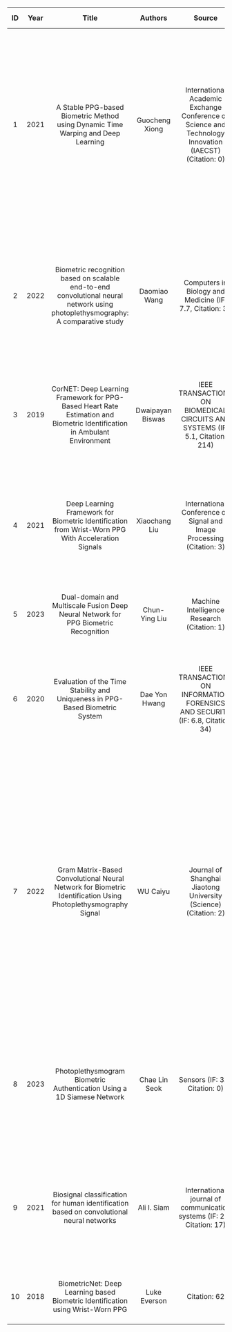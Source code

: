 | ID | Year |                                                              Title                                                              |      Authors     |                                                        Source                                                        |      Signals     |                       Tasks                       |                                                               Methods                                                               | Training Strategy |                                                                                                                                                                                   Results                                                                                                                                                                                   |                        Data                       |
|:--:|:----:|:-------------------------------------------------------------------------------------------------------------------------------:|:----------------:|:--------------------------------------------------------------------------------------------------------------------:|:----------------:|:-------------------------------------------------:|:-----------------------------------------------------------------------------------------------------------------------------------:|:-----------------:|:---------------------------------------------------------------------------------------------------------------------------------------------------------------------------------------------------------------------------------------------------------------------------------------------------------------------------------------------------------------------------:|:-------------------------------------------------:|
|  1 | 2021 |                         A Stable PPG-based Biometric Method using Dynamic Time Warping and Deep Learning                        |  Guocheng Xiong  |  International Academic Exchange Conference on Science and Technology Innovation (IAECST)              (Citation: 0) |        PPG       |              Biometric identification             |                             DTW + CRNN (CNN-LSTM)                 DWT for signal quality evaluation                                 |         SL        |                             DNN only: an average accuracy of 98.34% under clinical conditions, 97.68% under usual activity, 89.93% and 90.36% under physical exercise.                                                          DTW-based DNN: The performance on four groups of data is respectively improved by 2.54%, 4.18%, 0.97% and 0.99%                             | TROIKA, NISEPPG collected by themselves and BIDMC |
|  2 | 2022 | Biometric recognition based on scalable end-to-end convolutional neural network using photoplethysmography: A comparative study |   Daomiao Wang   |                     Computers in Biology and Medicine                    (IF: 7.7, Citation: 3 )                     |        PPG       |              Biometric identification             | 1D-CNN                               enlarging RFs, via stacking convolution operations, non-local blocks, and attention mechanisms |         SL        |                                                                                         Scalable models achieve state-of-the-art performance with an accuracy of over 97% on VitalDB and with the best accuracy on BIDMC and PRRB datasets performing 99.5% and 99.3%, respectively                                                                                         |              VitalDB, BIDMC and PRRB              |
|  3 | 2019 |     CorNET: Deep Learning Framework for PPG-Based Heart Rate Estimation and Biometric Identification in Ambulant Environment    | Dwaipayan Biswas | IEEE TRANSACTIONS ON BIOMEDICAL CIRCUITS AND SYSTEMS                                        (IF: 5.1, Citation: 214) |        PPG       | Heart rate eastiamtion + Biometric identification |                                                            CRNN(CNN-LSTM)                                                           |         SL        |                                                                                                                  We achieve a mean absolute error of 1.47 ± 3.37 beats per minute for HR estimation and an average accuracy of 96% for BId on 20 subjects.                                                                                                                  |                       TROIKA                      |
|  4 | 2021 |                Deep Learning Framework for Biometric Identification from Wrist-Worn PPG With Acceleration Signals               |   Xiaochang Liu  |                         International Conference on Signal and Image Processing (Citation: 3)                        | PPG + 3-axis ACC |              Biometric identification             |                                                           CRNN(CNN-BiLSTM)                                                          |         SL        |                                                                                            The best performance achieved in terms of average accuracy, F1 score, recall, and precision are 0.98, 0.99, 1.00 and 0.99 respectively over 20 subjects for five-fold crossvalidation.                                                                                           |                        ISPC                       |
|  5 | 2023 |                       Dual-domain and Multiscale Fusion Deep Neural Network for PPG Biometric Recognition                       |   Chun-Ying Liu  |                     Machine Intelligence Research                                  (Citation: 1)                     |        PPG       |              Biometric identification             |                                                      CRNN(LSTM-CNN + attention)                                                     |         SL        |                                                                                                                                                                                     SOTA                                                                                                                                                                                    |        BIDMC, MIMIC, CapnoBase, and Biosec1       |
|  6 | 2020 |                          Evaluation of the Time Stability and Uniqueness in PPG-Based Biometric System                          |   Dae Yon Hwang  |                    IEEE TRANSACTIONS ON INFORMATION FORENSICS AND SECURITY (IF: 6.8, Citation: 34)                   |        PPG       |              Biometric identification             |                                                         CNN, CRNN(CNN-LSTM)                                                         |         SL        |                                                                                                     The best performance achieved from our collected two-sessions database in terms of accuracy is 98% for the single-session and 87.1% for the two-sessions scenarios.                                                                                                     |                  Biosec, and PRRB                 |
|  7 | 2022 |          Gram Matrix-Based Convolutional Neural Network for Biometric Identification Using Photoplethysmography Signal          |     WU Caiyu     |                            Journal of Shanghai Jiaotong University (Science) (Citation: 2)                           |        PPG       |              Biometric identification             |                                                                 CNN                                                                 |         SL        | As a result, the proposed GM-CNN method achieved accuracy improvement from 69.5% to 92.4%, which is the best result in terms of multi-class classification compared with state-of-the-art models. Based on average five-fold cross-validation, we achieved an accuracy of 99.2%, improved the accuracy by 3.3% compared with the best existing method for the binary-class. |                       TROIKA                      |
|  8 | 2023 |                              Photoplethysmogram Biometric Authentication Using a 1D Siamese Network                             |   Chae Lin Seok  |                     Sensors                                              (IF: 3.9, Citation: 0)                      |        PPG       |              Biometric identification             |                                                 1D-CNN                                                                              |         SL        |                                                                                             Tests were conducted on the overlapping data of five single-cycle signals and excellent identification results were observed, with an AUC score of 0.988 and an accuracy of 0.9723.                                                                                             |               Real-World PPG dataset              |
|  9 | 2021 |                     Biosignal classification for human identification based on convolutional neural networks                    |    Ali I. Siam   |                     International journal of communication systems       (IF: 2.1, Citation: 17)                     |        PPG       |              Biometric identification             |                                                                 CNN                                                                 |         SL        |                                                                                                    The simulation results reveal that the proposed algorithm achieves an accuracy of 99.5% with the spectrogram representation and 89.8% with the 2D image representation                                                                                                   |               Real-World PPG dataset              |
| 10 | 2018 |                         BiometricNet: Deep Learning based Biometric Identification using Wrist-Worn PPG                         |   Luke Everson   |                                                     Citation: 62                                                     |        PPG       |              Biometric identification             |                                                            CRNN(CNN-LSTM)                                                           |         SL        |                                                                                                                                                        Achieved an average five-fold cross-validation accuracy of 96%                                                                                                                                                       |                 the TROIKA dataset                |

